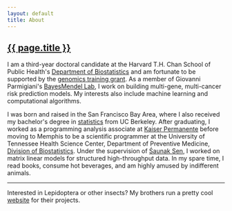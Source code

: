 ```yaml
---
layout: default
title: About
---
```


<h2><a href="{{ page.url }}" style="color:inherit">{{ page.title }}</a></h2>

I am a third-year doctoral candidate at the Harvard T.H. Chan School of Public Health's [Department of Biostatistics](https://www.hsph.harvard.edu/biostatistics) and am fortunate to be supported by the [genomics training grant](https://sites.sph.harvard.edu/genomics-training-grant/). As a member of Giovanni Parmigiani's [BayesMendel Lab](https://projects.iq.harvard.edu/bayesmendel), I work on building multi-gene, multi-cancer risk prediction models. My interests also include machine learning and computational algorithms. 

I was born and raised in the San Francisco Bay Area, where I also received my bachelor's degree in [statistics](http://statistics.berkeley.edu) from UC Berkeley. After graduating, I worked as a programming analysis associate at [Kaiser Permanente](https://healthy.kaiserpermanente.org) before moving to Memphis to be a scientific programmer at the University of Tennessee Health Science Center, Department of Preventive Medicine, [Division of Biostatistics](https://www.uthsc.edu/prevmed/biostatistics/index.php). Under the supervision of [&#346;aunak Sen](http://senresearch.org), I worked on matrix linear models for structured high-throughput data. In my spare time, I read books, consume hot beverages, and am highly amused by indifferent animals. 

---

Interested in Lepidoptera or other insects? My brothers run a pretty cool [website](http://www.lianginsects.com) for their projects. 